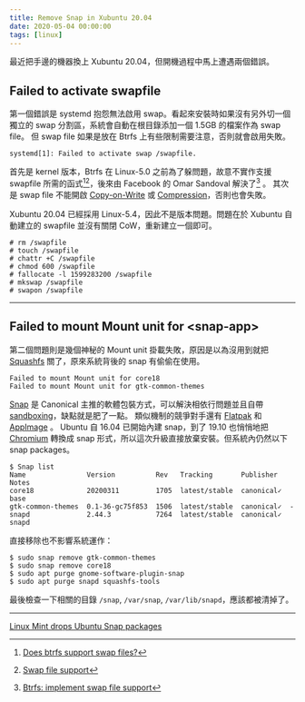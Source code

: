 ```yaml
---
title: Remove Snap in Xubuntu 20.04
date: 2020-05-04 00:00:00
tags: [linux]
---
```



最近把手邊的機器換上 Xubuntu 20.04，但開機過程中馬上遭遇兩個錯誤。


## Failed to activate swapfile

第一個錯誤是 systemd 抱怨無法啟用 swap。看起來安裝時如果沒有另外切一個獨立的 swap 分割區，系統會自動在根目錄添加一個 1.5GB 的檔案作為 swap file。
但 swap file 如果是放在 Btrfs 上有些限制需要注意，否則就會啟用失敗。

```console
systemd[1]: Failed to activate swap /swapfile.
```

首先是 kernel 版本，Btrfs 在 Linux-5.0 之前為了躲問題，故意不實作支援 swapfile 所需的函式[^1][^2]，後來由 Facebook 的 Omar Sandoval 解決了[^3] 。
其次是 swap file 不能開啟 [Copy-on-Write](https://en.wikipedia.org/wiki/Copy-on-write) 或 [Compression](https://btrfs.wiki.kernel.org/index.php/Compression)，否則也會失敗。

Xubuntu 20.04 已經採用 Linux-5.4，因此不是版本問題。問題在於 Xubuntu 自動建立的 swapfile 並沒有關閉 CoW，重新建立一個即可。

```console
# rm /swapfile
# touch /swapfile
# chattr +C /swapfile
# chmod 600 /swapfile
# fallocate -l 1599283200 /swapfile
# mkswap /swapfile
# swapon /swapfile
```

---


## Failed to mount Mount unit for &lt;snap-app&gt;

第二個問題則是幾個神秘的 Mount unit 掛載失敗，原因是以為沒用到就把 [Squashfs](https://en.wikipedia.org/wiki/SquashFS) 關了，原來系統背後的 snap 有偷偷在使用。

```console
Failed to mount Mount unit for core18
Failed to mount Mount unit for gtk-common-themes
```

[Snap](https://en.wikipedia.org/wiki/Snap_(package_manager)) 是 Canonical 主推的軟體包裝方式，可以解決相依行問題並且自帶 [sandboxing](https://lwn.net/Articles/694757/)，缺點就是肥了一點。
類似機制的競爭對手還有 [Flatpak](https://flatpak.org/) 和 [AppImage](https://appimage.org/) 。
Ubuntu 自 16.04 已開始內建 snap，到了 19.10 也悄悄地把 [Chromium](https://www.chromium.org/) 轉換成 snap 形式，所以這次升級直接放棄安裝。但系統內仍然以下 snap packages。

```console
$ Snap list
Name               Version          Rev   Tracking       Publisher   Notes
core18             20200311         1705  latest/stable  canonical✓  base
gtk-common-themes  0.1-36-gc75f853  1506  latest/stable  canonical✓  -
snapd              2.44.3           7264  latest/stable  canonical✓  snapd
```

直接移除也不影響系統運作：

```console
$ sudo snap remove gtk-common-themes
$ sudo snap remove core18
$ sudo apt purge gnome-software-plugin-snap
$ sudo apt purge snapd squashfs-tools
```

最後檢查一下相關的目錄 `/snap`, `/var/snap`, `/var/lib/snapd`，應該都被清掉了。

---


[^1]: [Does btrfs support swap files?](https://btrfs.wiki.kernel.org/index.php/FAQ#Does_btrfs_support_swap_files.3F)
[^2]: [Swap file support](https://btrfs.wiki.kernel.org/index.php/Project_ideas#Swap_file_support)
[^3]: [Btrfs: implement swap file support](https://lwn.net/Articles/763949/)

[Linux Mint drops Ubuntu Snap packages](https://lwn.net/Articles/825005/)

